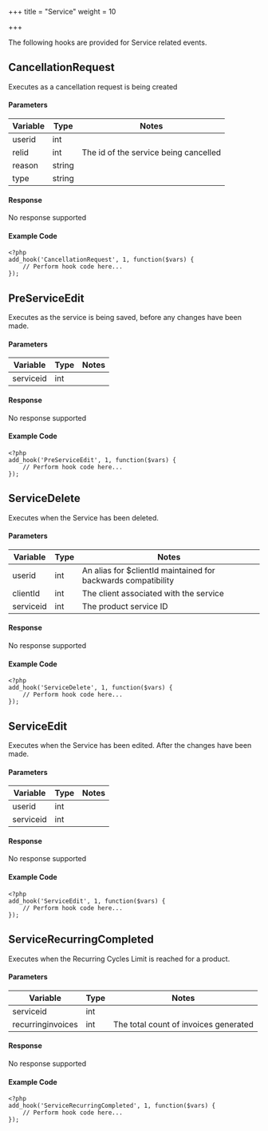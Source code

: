 +++
title = "Service"
weight = 10

+++

The following hooks are provided for Service related events.

## CancellationRequest

Executes as a cancellation request is being created

#### Parameters

| Variable | Type | Notes |
| -------- | ---- | ----- |
| userid | int |  |
| relid | int | The id of the service being cancelled |
| reason | string |  |
| type | string |  |

#### Response

No response supported

#### Example Code

```
<?php
add_hook('CancellationRequest', 1, function($vars) {
    // Perform hook code here...
});
```

## PreServiceEdit

Executes as the service is being saved, before any changes have been made.

#### Parameters

| Variable | Type | Notes |
| -------- | ---- | ----- |
| serviceid | int |  |

#### Response

No response supported

#### Example Code

```
<?php
add_hook('PreServiceEdit', 1, function($vars) {
    // Perform hook code here...
});
```

## ServiceDelete

Executes when the Service has been deleted.

#### Parameters

| Variable | Type | Notes |
| -------- | ---- | ----- |
| userid | int | An alias for $clientId maintained for backwards compatibility |
| clientId | int | The client associated with the service |
| serviceid | int | The product service ID |

#### Response

No response supported

#### Example Code

```
<?php
add_hook('ServiceDelete', 1, function($vars) {
    // Perform hook code here...
});
```

## ServiceEdit

Executes when the Service has been edited. After the changes have been made.

#### Parameters

| Variable | Type | Notes |
| -------- | ---- | ----- |
| userid | int |  |
| serviceid | int |  |

#### Response

No response supported

#### Example Code

```
<?php
add_hook('ServiceEdit', 1, function($vars) {
    // Perform hook code here...
});
```

## ServiceRecurringCompleted

Executes when the Recurring Cycles Limit is reached for a product.

#### Parameters

| Variable | Type | Notes |
| -------- | ---- | ----- |
| serviceid | int |  |
| recurringinvoices | int | The total count of invoices generated |

#### Response

No response supported

#### Example Code

```
<?php
add_hook('ServiceRecurringCompleted', 1, function($vars) {
    // Perform hook code here...
});
```


